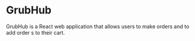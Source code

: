 # GrubHub
GrubHub is a React web application that allows users to make orders and to add order s to their cart.
